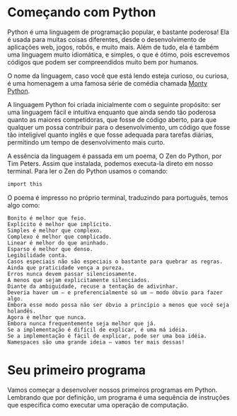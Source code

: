 # Começando com Python

Python é uma linguagem de programação popular, e bastante poderosa! Ela é usada para muitas coisas diferentes, desde o desenvolvimento de aplicações web, jogos, robôs, e muito mais. Além de tudo, ela é também uma linguagem muito idiomática, e simples, o que é ótimo, pois escrevemos códigos que podem ser compreendidos muito bem por humanos.

O nome da linguagem, caso você que está lendo esteja curioso, ou curiosa, é uma homenagem a uma famosa série de comédia chamada [Monty Python](https://pt.wikipedia.org/wiki/Monty_Python%27s_Flying_Circus).

A linguagem Python foi criada inicialmente com o seguinte propósito: ser uma linguagem fácil e intuitiva enquanto que ainda sendo tão poderosa quanto as maiores competidoras, que fosse de código aberto, para que qualquer um possa contribuir para o desenvolvimento, um código que fosse tão inteligível quanto inglês e que fosse adequada para tarefas diárias, permitindo um tempo de desenvolvimento mais curto.

A essência da linguagem é passada em um poema, O Zen do Python, por Tim Peters. Assim que instalada, podemos executa-la direto em nosso terminal. Para ler o Zen do Python usamos o comando:

```bash
import this
```

O poema é impresso no próprio terminal, traduzindo para português, temos algo como:

```
Bonito é melhor que feio.
Explícito é melhor que implícito.
Simples é melhor que complexo.
Complexo é melhor que complicado.
Linear é melhor do que aninhado.
Esparso é melhor que denso.
Legibilidade conta.
Casos especiais não são especiais o bastante para quebrar as regras.
Ainda que praticidade vença a pureza.
Erros nunca devem passar silenciosamente.
A menos que sejam explicitamente silenciados.
Diante da ambiguidade, recuse a tentação de adivinhar.
Deveria haver um — e preferencialmente só um — modo óbvio para fazer algo.
Embora esse modo possa não ser óbvio a princípio a menos que você seja holandês.
Agora é melhor que nunca.
Embora nunca frequentemente seja melhor que já.
Se a implementação é difícil de explicar, é uma má idéia.
Se a implementação é fácil de explicar, pode ser uma boa idéia.
Namespaces são uma grande ideia — vamos ter mais dessas!
```
# Seu primeiro programa

Vamos começar a desenvolver nossos primeiros programas em Python. Lembrando que por definição, um programa é uma sequência de instruções que especifica como executar uma operação de computação.

